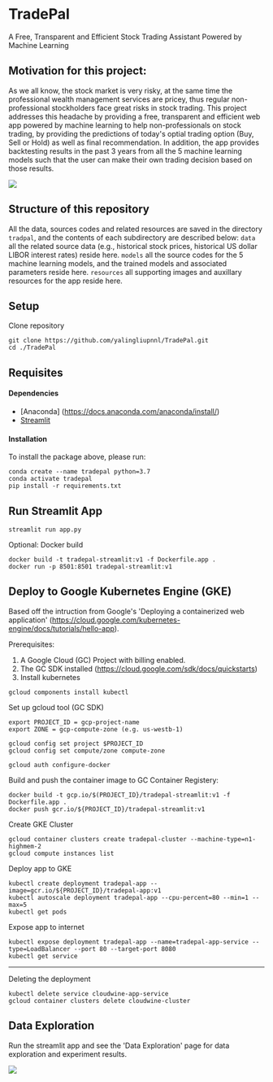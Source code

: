 # TradePal
A Free, Transparent and Efficient Stock Trading Assistant Powered by Machine Learning

## Motivation for this project:
As we all know, the stock market is very risky, at the same time the professional wealth management services are pricey, thus regular non-professional stockholders face great risks in stock trading. This project addresses this headache by providing a free, transparent and efficient web app powered by machine learning to help non-professionals on stock trading, by providing the predictions of today's optial trading option (Buy, Sell or Hold) as well as final recommendation. In addition, the app provides backtesting results in the past 3 years from all the 5 machine learning models such that the user can make their own trading decision based on those results. 

![](app_demo.gif)

## Structure of this repository
All the data, sources codes and related resources are saved in the directory `tradpal`, and the contents of each subdirectory are described below:
`data` all the related source data (e.g., historical stock prices, historical US dollar LIBOR interest rates) reside here.
`models` all the source codes for the 5 machine learning models, and the trained models and associated parameters reside here.
`resources` all supporting images and auxillary resources for the app reside here.



###



## Setup
Clone repository
```
git clone https://github.com/yalingliupnnl/TradePal.git
cd ./TradePal
```

## Requisites
#### Dependencies
- [Anaconda] (https://docs.anaconda.com/anaconda/install/)
- [Streamlit](streamlit.io)

#### Installation
To install the package above, please run:
```shell
conda create --name tradepal python=3.7
conda activate tradepal
pip install -r requirements.txt
```


## Run Streamlit App
```
streamlit run app.py
```
Optional: Docker build
```
docker build -t tradepal-streamlit:v1 -f Dockerfile.app .
docker run -p 8501:8501 tradepal-streamlit:v1
```

<!-- ## Train Model
The config.yaml file contains the final mode parameters for input into the training script. 
```
cd train
pip install -r requirements.txt
python3 train.py -y './config.yaml'
```
Optional: Docker build
```
docker build -t cloudwine-train:v1 -f Dockerfile.train . 
```-->

## Deploy to Google Kubernetes Engine (GKE)
Based off the intruction from Google's 'Deploying a containerized web application' (https://cloud.google.com/kubernetes-engine/docs/tutorials/hello-app).

Prerequisites:
1) A Google Cloud (GC) Project with billing enabled.
2) The GC SDK installed (https://cloud.google.com/sdk/docs/quickstarts)
3) Install kubernetes
```
gcloud components install kubectl
```

Set up gcloud tool (GC SDK)
```
export PROJECT_ID = gcp-project-name
export ZONE = gcp-compute-zone (e.g. us-westb-1)

gcloud config set project $PROJECT_ID
gcloud config set compute/zone compute-zone

gcloud auth configure-docker
```

Build and push the container image to GC Container Registery:
```
docker build -t gcp.io/$(PROJECT_ID}/tradepal-streamlit:v1 -f Dockerfile.app .
docker push gcr.io/${PROJECT_ID}/tradepal-streamlit:v1
```

Create GKE Cluster
```
gcloud container clusters create tradepal-cluster --machine-type=n1-highmem-2
gcloud compute instances list
```

Deploy app to GKE
```
kubectl create deployment tradepal-app --image=gcr.io/${PROJECT_ID}/tradepal-app:v1
kubectl autoscale deployment tradepal-app --cpu-percent=80 --min=1 --max=5
kubectl get pods
```

Expose app to internet
```
kubectl expose deployment tradepal-app --name=tradepal-app-service --type=LoadBalancer --port 80 --target-port 8080
kubectl get service
```

---

Deleting the deployment
```
kubectl delete service cloudwine-app-service
gcloud container clusters delete cloudwine-cluster
```



## Data Exploration
Run the streamlit app and see the 'Data Exploration' page for data exploration and experiment results.

![](tradepal/resources/SPY_training.png?raw=true)



